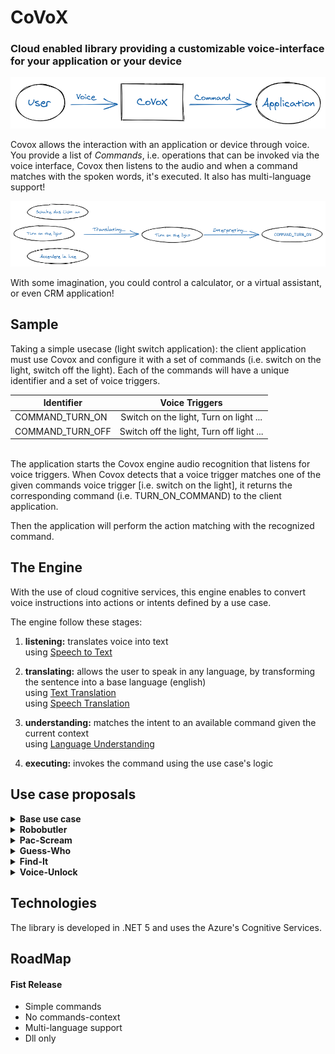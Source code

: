 # CoVoX 
### Cloud enabled library providing a customizable voice-interface for your application or your device

![DraftDraw](assets/CoVoXGraph.png)

Covox allows the interaction with an application or device through voice.
You provide a list of _Commands_, i.e. operations that can be invoked via the voice interface,
Covox then listens to the audio and when a command matches with the spoken words, it's executed.
It also has multi-language support!

![DraftDraw](assets/CoVoX_MLGraph.png)

With some imagination, you could control a calculator, or a virtual assistant, or even CRM application!

## Sample

Taking a simple usecase (light switch application): the client application must use Covox and configure it with a set of commands (i.e. switch on the light, switch off the light). Each of the commands will have a unique identifier and a set of voice triggers.  

| Identifier   |      Voice Triggers
|----------|:-------------:
| COMMAND_TURN_ON |  Switch on the light, Turn on light ...
| COMMAND_TURN_OFF |    Switch off the light, Turn off light ...

<br>
The application starts the Covox engine audio recognition that listens for voice triggers. 
When Covox detects that a voice trigger matches one of the given commands voice trigger [i.e. switch on the light], it returns the corresponding command (i.e. TURN_ON_COMMAND) to the client application.

Then the application will perform the action matching with the recognized command.

## The Engine

With the use of cloud cognitive services, this engine enables to convert voice instructions into actions or intents defined by a use case.

The engine follow these stages:

1) **listening:** translates voice into text<br/>
  using [Speech to Text](https://azure.microsoft.com/en-us/services/cognitive-services/speech-to-text/)

2) **translating:** allows the user to speak in any language, by transforming the sentence into a base language (english)<br/>
  using [Text Translation](https://azure.microsoft.com/en-us/services/cognitive-services/translator)<br/>
  using [Speech Translation](https://azure.microsoft.com/en-us/services/cognitive-services/speech-translation/)

3) **understanding:** matches the intent to an available command given the current context<br/>
  using [Language Understanding
](https://azure.microsoft.com/en-us/services/cognitive-services/language-understanding-intelligent-service/)

4) **executing:** invokes the command using the use case's logic

## Use case proposals

<details>
  <summary><b>Base use case</b></summary>
  
## Overview

Basic showcase of the engine and commands invocation.

## Commands:
- turn on the lights<br/>
  output: "I turned on the lights"
- turn off the lights<br/>
  output: "I turned off the lights"

## Technologies
- CoVoX engine

<hr/>

</details>

<details>
  <summary><b>Robobutler</b></summary>
  
## Overview
Robobutler is a robot capable of executing voice triggered actions based on its perception of the current environment. The idea is that an operator can tell the robot to "Bring me the yellow box" and the robot will in this case do the following:
1. Confirm/Repeat the task the robot was told to do
2. Go to the yellow box
3. Pick it up
4. Bring it to the operator

## Other possible scenarios:
- Placing a box on top of another
- Basic movements (Stop, rotate, etc)
- Spatial awarness (e.g. go to the nearest corner)

## Robo to use

https://www.dji.com/de/robomaster-s1

The desired configuration would be an industrial arm on top of a body with wheels to represent a valid scenario for the industry.

## Technologies
- CoVoX engine
- [Azure computer vision](https://azure.microsoft.com/en-us/services/cognitive-services/computer-vision/)
- Python (to control the robot)

<hr/>

</details>

<details>
  <summary><b>Pac-Scream</b></summary>
  
## Overview

Pac-Scream is a variant on the popular game Pac-Man, in which movements are defined via voice commands instead of keys press.

![image](https://user-images.githubusercontent.com/8939890/106443307-9e549e00-647c-11eb-921f-dd25ed5d0bfb.png)

## Commands:
- left / move left
- right / move right
- up / move up
- down / move down
- *(proposal)* stop / cancel / no<br/>
  *to cancel the previous command*

## Technologies
- CoVoX engine
- ASP.NET Core 5
- SignalR
- WebGL

<hr/>

</details>

<details>
  <summary><b>Guess-Who</b></summary>

## Overview 
Guess Who is a game for 2 players.  Each player has a "playing field" with different people and a fixed person, which must be guessed by the opponent, by exclusion questions.  
Via Voice commands you should be able to ask a question, such as, "Does the woman have red hair?" 
Image recognition should then return the answer yes / no. 

<img src="https://user-images.githubusercontent.com/8939890/106584417-716cbd80-6546-11eb-8fe4-40b047dee3c4.png" height="250" width="400">

## Procedure:
1. Asking a Question via Voice Command
2. Recognize and process question
3. Looking at e.g. Image and detect the answer 
4. Returning Answer (Yes / No)

## Technologies
- CoVoX engine
- Python / Tensorflow 
- [Face](https://azure.microsoft.com/en-us/services/cognitive-services/face/)

<hr/>

</details>

<details>
  <summary><b>Find-It</b></summary>

## Overview 
Find-it it's a Mobile App that is able to recognize objects in an image, or in a video, from user voice request.
Given an image or a video, if the user requests to see a particular object, the application will create a box around the object that match the description.


## Technologies
- CoVoX engine
- [Flutter](https://flutter.dev/?gclid=CjwKCAiAgc-ABhA7EiwAjev-j209M2n1IrpNH86tVHhSkPU5ED2KyUM6Rj8IkBVu2N8kD-fgoxIC_RoCuI4QAvD_BwE&gclsrc=aw.ds)
- [Azure computer vision](https://azure.microsoft.com/en-us/services/cognitive-services/computer-vision/)

<hr/>

</details>

<details>
  <summary><b>Voice-Unlock</b></summary>

## Overview 
Voice-Unlock showcases the voice recognition service from azure. An application will display a locked lock. If the authorized user says "Unlock", the lock should unlock. Instead, if an unauthorized users says "Unlock" the background flashes a few seconds in red.


## Technologies
- CoVoX engine
- [Speaker Recognition](https://azure.microsoft.com/en-us/services/cognitive-services/speaker-recognition/)
- VueJS application

<hr/>

</details>

## Technologies
The library is developed in .NET 5 and uses the Azure's Cognitive Services.

## RoadMap
#### Fist Release
- Simple commands
- No commands-context
- Multi-language support
- Dll only

